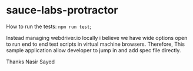 # sauce-labs-protractor
How to run the tests: `npm run test`;

Instead managing webdriver.io locally i believe we have wide options open to run end to end test scripts in virtual machine browsers. Therefore, This sample application allow developer to jump in and add spec file directly.

Thanks
Nasir Sayed
